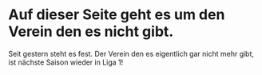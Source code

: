 # Auf dieser Seite geht es um den Verein den es nicht gibt.
Seit gestern steht es fest. Der Verein den es eigentlich gar nicht mehr gibt, ist nächste Saison wieder in Liga 1!